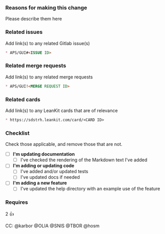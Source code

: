 ### Reasons for making this change

Please describe them here

### Related issues

Add link(s) to any related Gitlab issue(s)
```md
* APS/GUI#<ISSUE ID>
```

### Related merge requests

Add link(s) to any related merge requests
```md
* APS/GUI!<MERGE REQUEST ID>
```

### Related cards

Add link(s) to any LeanKit cards that are of relevance
```md
* https://sdstrh.leankit.com/card/<CARD ID>
```

### Checklist

Check those applicable, and remove those that are not.

* [ ] **I'm updating documentation**
  - [ ] I've checked the rendering of the Markdown text I've added
* [ ] **I'm adding or updating code**
  - [ ] I've added and/or updated tests
  - [ ] I've updated docs if needed
* [ ] **I'm adding a new feature**
  - [ ] I've updated the help directory with an example use of the feature

### Requires

2 :+1:

CC: @karbor @OLIA @SNIS @TBOR @hosm
